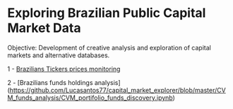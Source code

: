 # Exploring Brazilian Public Capital Market Data

Objective: Development of creative analysis and exploration of capital markets and alternative databases.

1 - [Brazilians Tickers prices monitoring](https://github.com/Lucasantos77/capital_market_explorer/blob/master/B3_tickers_monitor/02_PricesMonitor_BrazilStockExchange.ipynb)

2 - [Brazilians funds holdings analysis]
(https://github.com/Lucasantos77/capital_market_explorer/blob/master/CVM_funds_analysis/CVM_portifolio_funds_discovery.ipynb)
